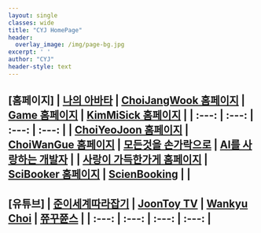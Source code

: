 ```yaml
--- 
layout: single
classes: wide
title: "CYJ HomePage"
header:
  overlay_image: /img/page-bg.jpg
excerpt: ' '
author: "CYJ"
header-style: text
--- 
```


**[홈페이지]**
| [나의 아바타](https://photos.google.com/photo/AF1QipPOVRB_6k1dxPnWAKuYzXkeSguIKiLdS2ji1d5R)  | [ChoiJangWook 홈페이지](https://choijangwook.github.io/cjw/)  | [Game 홈페이지](https://choijangwook.github.io/game/)  | [KimMiSick 홈페이지](https://kimmisik.github.io/kms/)  |
| :---: | :---: | :---: | :---: |
| [ChoiYeoJoon 홈페이지](https://choijangwook.github.io/cyj/)  | [ChoiWanGue 홈페이지](https://choijangwook.github.io/cwg/)  | [모든것을 손가락으로](https://everythingfingers.modoo.at/)  | [AI를 사랑하는 개발자](https://aiworld.modoo.at/)  |
| [사랑이 가득한가게 홈페이지](https://lovelyfoodstore.modoo.at/)  | [SciBooker 홈페이지](https://www.mixo.io/site/sci-booker-s6dtu/index.html)  | [ScienBooking](https://www.mixo.io/site/scien-booking-aze4q/index.html)  |     |
---
**[유튜브]**
| [준이세계따라잡기](https://www.youtube.com/channel/UCkWK9iWMkPx3CtUCsNVxHrA)  | [JoonToy TV](https://www.youtube.com/@joontoytv3724)  | [Wankyu Choi](https://www.youtube.com/@wankyuchoi597)  | [쮸꾸쮼스](https://www.youtube.com/@user-kw9uy6ff8e)  |
| :---: | :---: | :---: | :---: |
---
